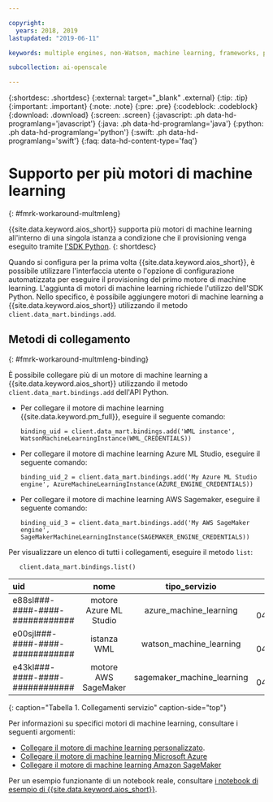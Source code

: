 ```yaml
---

copyright:
  years: 2018, 2019
lastupdated: "2019-06-11"

keywords: multiple engines, non-Watson, machine learning, frameworks, provision

subcollection: ai-openscale

---
```


{:shortdesc: .shortdesc}
{:external: target="_blank" .external}
{:tip: .tip}
{:important: .important}
{:note: .note}
{:pre: .pre}
{:codeblock: .codeblock}
{:download: .download}
{:screen: .screen}
{:javascript: .ph data-hd-programlang='javascript'}
{:java: .ph data-hd-programlang='java'}
{:python: .ph data-hd-programlang='python'}
{:swift: .ph data-hd-programlang='swift'}
{:faq: data-hd-content-type='faq'}

# Supporto per più motori di machine learning
{: #fmrk-workaround-multmleng}

{{site.data.keyword.aios_short}} supporta più motori di machine learning all'interno di una singola istanza a condizione che il provisioning venga eseguito tramite [l'SDK Python](http://ai-openscale-python-client.mybluemix.net/?cm_mc_uid=70732728440115575086192&cm_mc_sid_50200000=62539451560175957820).
{: shortdesc}

Quando si configura per la prima volta {{site.data.keyword.aios_short}}, è possibile utilizzare l'interfaccia utente o l'opzione di configurazione automatizzata per eseguire il provisioning del primo motore di machine learning. L'aggiunta di motori di machine learning richiede l'utilizzo dell'SDK Python. Nello specifico, è possibile aggiungere motori di machine learning a {{site.data.keyword.aios_short}} utilizzando il metodo `client.data_mart.bindings.add`.

## Metodi di collegamento
{: #fmrk-workaround-multmleng-binding}

È possibile collegare più di un motore di machine learning a {{site.data.keyword.aios_short}} utilizzando il metodo `client.data_mart.bindings.add` dell'API Python. 

- Per collegare il motore di machine learning {{site.data.keyword.pm_full}}, eseguire il seguente comando:

   `binding_uid = client.data_mart.bindings.add('WML instance', WatsonMachineLearningInstance(WML_CREDENTIALS))`

- Per collegare il motore di machine learning Azure ML Studio, eseguire il seguente comando:

  `binding_uid_2 = client.data_mart.bindings.add('My Azure ML Studio engine', AzureMachineLearningInstance(AZURE_ENGINE_CREDENTIALS))`

- Per collegare il motore di machine learning AWS Sagemaker, eseguire il seguente comando:

  `binding_uid_3 = client.data_mart.bindings.add('My AWS SageMaker engine', SageMakerMachineLearningInstance(SAGEMAKER_ENGINE_CREDENTIALS)) `

Per visualizzare un elenco di tutti i collegamenti, eseguire il metodo `list`:

`    client.data_mart.bindings.list()
    `


| uid | nome | tipo_servizio | creato |
|:---|:---:|:---:|:---:
| e88sl###-####-####-############ | motore Azure ML Studio | azure_machine_learning | 2019-04-04T09:50:33.186Z |
| e00sjl###-####-####-############ | istanza WML | watson_machine_learning | 2019-03-04T09:50:33.338Z |
| e43kl###-####-####-############ | motore AWS SageMaker | sagemaker_machine_learning | 2019-04-04T09:50:33.186Z |
{: caption="Tabella 1. Collegamenti servizio" caption-side="top"}


Per informazioni su specifici motori di machine learning, consultare i seguenti argomenti:

- [Collegare il motore di machine learning personalizzato](/docs/services/ai-openscale?topic=ai-openscale-cml-connect#cml-cusbind).
- [Collegare il motore di machine learning Microsoft Azure](/docs/services/ai-openscale?topic=ai-openscale-cml-connect#cml-azbind)
- [Collegare il motore di machine learning Amazon SageMaker](/docs/services/ai-openscale?topic=ai-openscale-cml-connect#cml-smbind)


Per un esempio funzionante di un notebook reale, consultare [i notebook di esempio di {{site.data.keyword.aios_short}}](https://github.com/pmservice/ai-openscale-tutorials/tree/master/notebooks).

